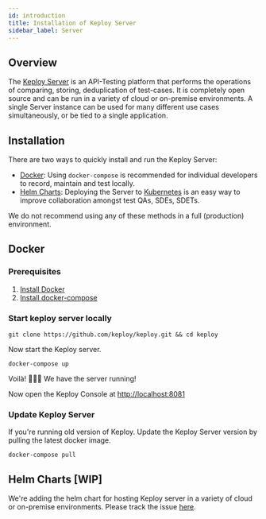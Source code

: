 ```yaml
---
id: introduction
title: Installation of Keploy Server
sidebar_label: Server
---
```


## Overview

The [Keploy Server](https://github.com/keploy/keploy) is an API-Testing platform that performs the operations of comparing, storing, deduplication of test-cases.
It is completely open source and can be run in a variety of cloud or on-premise environments.
A single Server instance can be used for many different use cases simultaneously, or be tied to a single application.

## Installation

There are two ways to quickly install and run the Keploy Server:

- [Docker](#docker): Using `docker-compose` is recommended for individual developers to record, maintain and test locally.
- [Helm Charts](#helm-charts): Deploying the Server to [Kubernetes](https://kubernetes.io/) is an easy way to improve collaboration amongst test QAs, SDEs, SDETs.

We do not recommend using any of these methods in a full (production) environment.

## Docker

### Prerequisites

1. [Install Docker](https://docs.docker.com/engine/install)
2. [Install docker-compose](https://docs.docker.com/compose/install)

### Start keploy server locally

```shell
git clone https://github.com/keploy/keploy.git && cd keploy
```

Now start the Keploy server.

```shell
docker-compose up
```

Voilà! 🧑🏻‍💻 We have the server running!

Now open the Keploy Console at [http://localhost:8081](http://localhost:8081)

### Update Keploy Server

If you're running old version of Keploy. Update the Keploy Server version by pulling the latest docker image.

```shell
docker-compose pull
```

## Helm Charts [WIP]

We're adding the helm chart for hosting Keploy server in a variety of cloud or on-premise environments. Please track the issue [here](https://github.com/keploy/keploy/issues/80).
